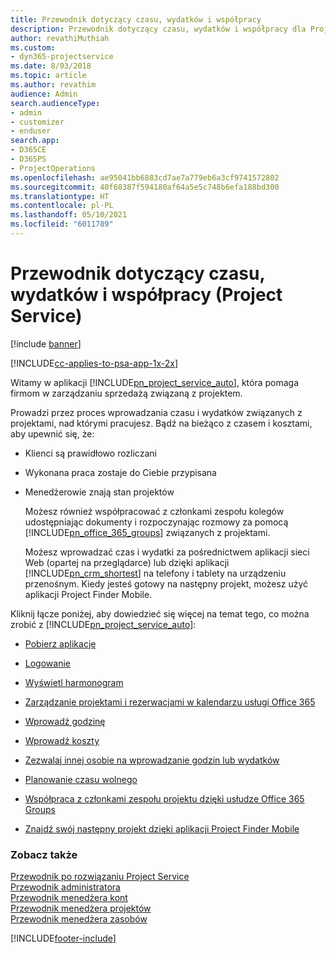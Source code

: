 ```yaml
---
title: Przewodnik dotyczący czasu, wydatków i współpracy
description: Przewodnik dotyczący czasu, wydatków i współpracy dla Project Service
author: revathiMuthiah
ms.custom:
- dyn365-projectservice
ms.date: 8/03/2018
ms.topic: article
ms.author: revathim
audience: Admin
search.audienceType:
- admin
- customizer
- enduser
search.app:
- D365CE
- D365PS
- ProjectOperations
ms.openlocfilehash: ae95041bb6883cd7ae7a779eb6a3cf9741572802
ms.sourcegitcommit: 40f68387f594180af64a5e5c748b6efa188bd300
ms.translationtype: HT
ms.contentlocale: pl-PL
ms.lasthandoff: 05/10/2021
ms.locfileid: "6011789"
---
```

# <a name="time-expense-and-collaboration-guide-project-service"></a>Przewodnik dotyczący czasu, wydatków i współpracy (Project Service)

[!include [banner](../includes/psa-now-project-operations.md)]

[!INCLUDE[cc-applies-to-psa-app-1x-2x](../includes/cc-applies-to-psa-app-1x-2x.md)]

Witamy w aplikacji [!INCLUDE[pn_project_service_auto](../includes/pn-project-service-auto.md)], która pomaga firmom w zarządzaniu sprzedażą związaną z projektem. 
  
 Prowadzi przez proces wprowadzania czasu i wydatków związanych z projektami, nad którymi pracujesz. Bądź na bieżąco z czasem i kosztami, aby upewnić się, że:  
  
- Klienci są prawidłowo rozliczani  
  
- Wykonana praca zostaje do Ciebie przypisana  
  
- Menedżerowie znają stan projektów  
  
  Możesz również współpracować z członkami zespołu kolegów udostępniając dokumenty i rozpoczynając rozmowy za pomocą [!INCLUDE[pn_office_365_groups](../includes/pn-office-365-groups.md)] związanych z projektami.  
  
  Możesz wprowadzać czas i wydatki za pośrednictwem aplikacji sieci Web (opartej na przeglądarce) lub dzięki aplikacji [!INCLUDE[pn_crm_shortest](../includes/pn-crm-shortest.md)] na telefony i tablety na urządzeniu przenośnym. Kiedy jesteś gotowy na następny projekt, możesz użyć aplikacji Project Finder Mobile.  
  
Kliknij łącze poniżej, aby dowiedzieć się więcej na temat tego, co można zrobić z [!INCLUDE[pn_project_service_auto](../includes/pn-project-service-auto.md)]:  
  
-   [Pobierz aplikacje](../psa/get-apps.md)  
  
-   [Logowanie](../psa/sign-in.md)  
  
-   [Wyświetl harmonogram](../psa/view-schedule.md)  
  
-   [Zarządzanie projektami i rezerwacjami w kalendarzu usługi Office 365](../psa/manage-project-bookings-office-365-calendar.md)  
  
-   [Wprowadź godzinę](../psa/enter-time.md)  
  
-   [Wprowadź koszty](../psa/enter-expenses.md)  
  
-   [Zezwalaj innej osobie na wprowadzanie godzin lub wydatków](../psa/allow-someone-else-enter-time-entry-expense.md)  
  
-   [Planowanie czasu wolnego](../psa/schedule-time-off.md)  
  
-   [Współpraca z członkami zespołu projektu dzięki usłudze Office 365 Groups](../psa/collaborate-project-team-members-office-365-groups.md)  
  
-   [Znajdź swój następny projekt dzięki aplikacji Project Finder Mobile](../psa/find-next-project-finder-mobile-app.md)  
  
### <a name="see-also"></a>Zobacz także  
 [Przewodnik po rozwiązaniu Project Service](../psa/overview.md)   
 [Przewodnik administratora](../psa/admin-guide.md)   
 [Przewodnik menedżera kont](../psa/account-manager-guide.md)   
 [Przewodnik menedżera projektów](../psa/project-manager-guide.md)   
 [Przewodnik menedżera zasobów](../psa/resource-manager-guide.md)   


[!INCLUDE[footer-include](../includes/footer-banner.md)]